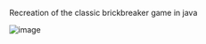 Recreation of the classic brickbreaker game in java

![image](https://github.com/LleytonMartin/Games/assets/100320409/d5338c03-b03b-4a2f-b0a1-0e25b290ffa4)
